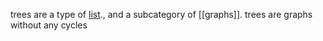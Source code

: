 trees are a type of [list](01%20Types%20of%20lists.md)., and a subcategory of [[graphs]].
trees are graphs without any cycles